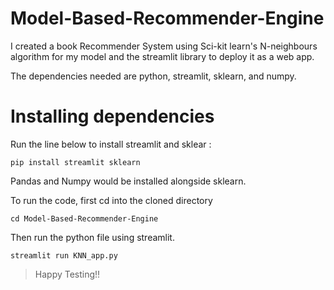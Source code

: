 # Model-Based-Recommender-Engine
I created a book Recommender System using Sci-kit learn's N-neighbours algorithm for my model and the streamlit library to deploy it as a web app. 

The dependencies needed are python, streamlit, sklearn, and numpy.

# Installing dependencies
Run the line below to install streamlit and sklear :
```
pip install streamlit sklearn
```

Pandas and Numpy would be installed alongside sklearn.

To run the code, first cd into the cloned directory
```
cd Model-Based-Recommender-Engine
```

Then run the python file using streamlit.
```
streamlit run KNN_app.py
```

> Happy Testing!!
